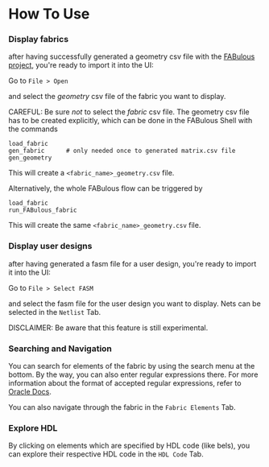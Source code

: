 # How To Use

### Display fabrics
after having successfully generated a geometry csv file
with the [FABulous project](https://github.com/FPGA-Research-Manchester/FABulous),
you're ready to import it into the UI:

Go to  `File > Open`

and select the *geometry* csv file of the fabric you want to display.

CAREFUL: Be sure *not* to select the *fabric* csv file. The geometry csv file
has to be created explicitly, which can be done in the FABulous Shell with the commands

```
load_fabric
gen_fabric      # only needed once to generated matrix.csv file
gen_geometry
```

This will create a ```<fabric_name>_geometry.csv``` file.

Alternatively, the whole FABulous flow can be triggered by

```
load_fabric
run_FABulous_fabric
```

This will create the same ```<fabric_name>_geometry.csv``` file.

### Display user designs
after having generated a fasm file for a user design, you're
ready to import it into the UI:

Go to  `File > Select FASM`

and select the fasm file for the user design you want to display.
Nets can be selected in the `Netlist` Tab.

DISCLAIMER: Be aware that this feature is still experimental.

### Searching and Navigation
You can search for elements of the fabric by using the search menu
at the bottom. By the way, you can also enter regular expressions
there. For more information about the format of accepted regular 
expressions, refer to [Oracle Docs](https://docs.oracle.com/javase/8/docs/api/java/util/regex/Pattern.html#:~:text=Summary%20of%20regular%2Dexpression%20constructs).

You can also navigate through the fabric in the `Fabric Elements`
Tab.

### Explore HDL
By clicking on elements which are specified by HDL code (like bels), you 
can explore their respective HDL code in the `HDL Code` Tab.